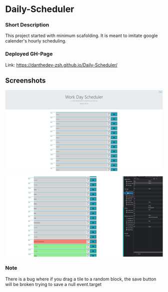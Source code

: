 # Daily-Scheduler
### Short Description
This project started with minimum scafolding. It is meant to imitate google calender's hourly scheduling. 

### Deployed GH-Page
Link: https://danthedev-zsh.github.io/Daily-Scheduler/

## Screenshots

![screenshot at the top](Assets/images/scs1.png)

![screenshot at the bottom](Assets/images/scs2.png)

### Note
There is a bug where if you drag a tile to a random block, the save button will be broken trying to save a null event.target
